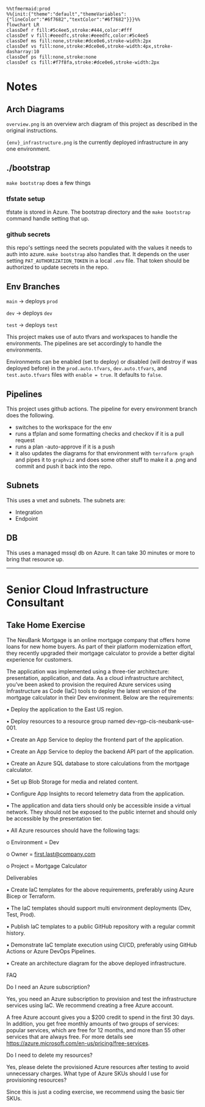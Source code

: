 ```mermaid
%%tfmermaid:prod
%%{init:{"theme":"default","themeVariables":{"lineColor":"#6f7682","textColor":"#6f7682"}}}%%
flowchart LR
classDef r fill:#5c4ee5,stroke:#444,color:#fff
classDef v fill:#eeedfc,stroke:#eeedfc,color:#5c4ee5
classDef ms fill:none,stroke:#dce0e6,stroke-width:2px
classDef vs fill:none,stroke:#dce0e6,stroke-width:4px,stroke-dasharray:10
classDef ps fill:none,stroke:none
classDef cs fill:#f7f8fa,stroke:#dce0e6,stroke-width:2px
```

# Notes

## Arch Diagrams

`overview.png` is an overview arch diagram of this project as described in the original instructions.

`{env}_infrastructure.png` is the currently deployed infrastructure in any one environment.

## ./bootstrap

`make bootstrap` does a few things

### tfstate setup

tfstate is stored in Azure. The bootstrap directory and the `make bootstrap` command handle setting that up.

### github secrets

this repo's settings need the secrets populated with the values it needs to auth into azure. `make bootstrap` also handles that. It depends on the user setting `PAT_AUTHORIZATION_TOKEN` in a local `.env` file. That token should be authorized to update secrets in the repo.

## Env Branches

`main` -> deploys `prod`

`dev` -> deploys `dev`

`test` -> deploys `test`

This project makes use of auto tfvars and workspaces to handle the environments. The pipelines are set accordingly to handle the environments.

Environments can be enabled (set to deploy) or disabled (will destroy if was deployed before) in the `prod.auto.tfvars`, `dev.auto.tfvars`, and `test.auto.tfvars` files with `enable = true`. It defaults to `false`.

## Pipelines

This project uses github actions. The pipeline for every environment branch does the following.

- switches to the workspace for the env
- runs a tfplan and some formatting checks and checkov if it is a pull request
- runs a plan -auto-approve if it is a push
- it also updates the diagrams for that environment with `terraform graph` and pipes it to `graphviz` and does some other stuff to make it a .png and commit and push it back into the repo.

## Subnets
This uses a vnet and subnets. The subnets are:
- Integration
- Endpoint

## DB
This uses a managed mssql db on Azure. It can take 30 minutes or more to bring that resource up.

-----

# Senior Cloud Infrastructure Consultant
## Take Home Exercise

The NeuBank Mortgage is an online mortgage company that offers home loans for new home buyers. As part of their platform modernization effort, they recently upgraded their mortgage calculator to provide a better digital experience for customers.

The application was implemented using a three-tier architecture: presentation, application, and data. 
As a cloud infrastructure architect, you’ve been asked to provision the required Azure services using Infrastructure as Code (IaC) tools to deploy the latest version of the mortgage calculator in their Dev environment. Below are the requirements:

•	Deploy the application to the East US region.

•	Deploy resources to a resource group named dev-rgp-cis-neubank-use-001.

•	Create an App Service to deploy the frontend part of the application.

•	Create an App Service to deploy the backend API part of the application.

•	Create an Azure SQL database to store calculations from the mortgage calculator.

•	Set up Blob Storage for media and related content.

•	Configure App Insights to record telemetry data from the application.

•	The application and data tiers should only be accessible inside a virtual network. They should not be exposed to the public internet and should only be accessible by the presentation tier.

•	All Azure resources should have the following tags:

o	Environment = Dev

o	Owner = first.last@company.com

o	Project = Mortgage Calculator

Deliverables

•	Create IaC templates for the above requirements, preferably using Azure Bicep or Terraform.

•	The IaC templates should support multi environment deployments (Dev, Test, Prod).

•	Publish IaC templates to a public GitHub repository with a regular commit history.

•	Demonstrate IaC template execution using CI/CD, preferably using GitHub Actions or Azure DevOps Pipelines.

•	Create an architecture diagram for the above deployed infrastructure.

FAQ

Do I need an Azure subscription?

Yes, you need an Azure subscription to provision and test the infrastructure services using IaC. We recommend creating a free Azure account. 

A free Azure account gives you a $200 credit to spend in the first 30 days. In addition, you get free monthly amounts of two groups of services: popular services, which are free for 12 months, and more than 55 other services that are always free. For more details see https://azure.microsoft.com/en-us/pricing/free-services.

Do I need to delete my resources?

Yes, please delete the provisioned Azure resources after testing to avoid unnecessary charges.
What type of Azure SKUs should I use for provisioning resources?

Since this is just a coding exercise, we recommend using the basic tier SKUs.

